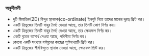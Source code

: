 ### অনুশীলনী

* দুটি দ্বিমাত্রিক(2D) বিন্দুর স্থানাংক(co-ordinate) ইনপুট নিয়ে তাদের মাঝের দূরত্ব প্রিন্ট কর।
* একটি ত্রিভুজের তিনটি বাহুর দৈর্ঘ্য দেওয়া আছে, তার তিনটি কোণ নির্ণয় কর।
* একটি ত্রিভুজের তিনটি বাহুর দৈর্ঘ্য দেওয়া আছে, তার ক্ষেত্রফল নির্ণয় কর।
* একটি বৃত্তের ব্যাসার্ধ দেওয়া আছে, পরিসীমা নির্ণয় কর।
* কোনো একটি সংখ্যার বর্গমূলের কাছের পূর্ণসংখ্যাটি প্রিন্ট কর।
* একটি ত্রিভুজের শীর্ষবিন্দুতে স্থানাঙ্ক দেওয়া আছে, ক্ষেত্রফল প্রিন্ট কর।
